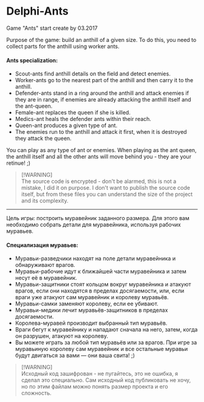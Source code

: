 # Delphi-Ants
Game "Ants" start create by 03.2017

Purpose of the game: build an anthill of a given size. To do this, you need to collect parts for the anthill using worker ants.
#### Ants specialization:
*   Scout-ants find anthill details on the field and detect enemies.
*   Worker-ants go to the nearest part of the anthill and then carry it to the anthill.
*   Defender-ants stand in a ring around the anthill and attack enemies if they are in range, if enemies are already attacking the anthill itself and the ant-queen.
*   Female-ant replaces the queen if she is killed.
*   Medics-ant heals the defender ants within their reach.
*   Queen-ant produces a given type of ant.
*   The enemies run to the anthill and attack it first, when it is destroyed they attack the queen.

You can play as any type of ant or enemies. When playing as the ant queen, the anthill itself and all the other ants will move behind you - they are your retinue! ;)

> [!WARNING]\
> The source code is encrypted - don't be alarmed, this is not a mistake, I did it on purpose. I don't want to publish the source code itself, but from these files you can understand the size of the project and its complexity.

---

Цель игры: построить муравейник заданного размера. Для этого вам необходимо собрать детали для муравейника, используя рабочих муравьев.

#### Специализация муравьев:
*   Муравьи-разведчики находят на поле детали муравейника и обнаруживают врагов.
*   Муравьи-рабочие идут к ближайшей части муравейника и затем несут её в муравейник.
*   Муравьи-защитники стоят кольцом вокруг муравейника и атакуют врагов, если они находятся в пределах досягаемости, или, если враги уже атакуют сам муравейник и королеву муравьёв.
*   Муравьи-самки заменяют королеву, если ее убивают.
*   Муравьи-медики лечит муравьёв-защитников в пределах досягаемости.
*   Королева-муравей производит выбранный тип муравьёв.
*   Враги бегут к муравейнику и нападают сначала на него, затем, когда он разрушен, атакуют на королеву.
*   Вы можете играть за любой тип муравьёв или за врагов. При игре за муравьиную королеву сам муравейник и все остальные муравьи будут двигаться за вами — они ваша свита! ;)

> [!WARNING]\
> Исходный код зашифрован - не пугайтесь, это не ошибка, я сделал это специально. Сам исходный код публиковать не хочу, но по этим файлам можно понять размер проекта и его сложность.
